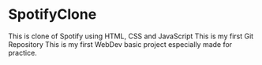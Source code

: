 # SpotifyClone
This is clone of Spotify using HTML, CSS and JavaScript 
This is my first Git Repository 
This is my first WebDev basic project especially made for practice.
